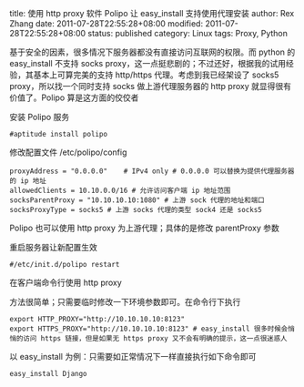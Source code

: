 title: 使用 http proxy 软件 Polipo 让 easy_install 支持使用代理安装
author: Rex Zhang
date: 2011-07-28T22:55:28+08:00
modified: 2011-07-28T22:55:28+08:00
status: published
category: Linux
tags: Proxy, Python

基于安全的因素，很多情况下服务器都没有直接访问互联网的权限。而 python 的 easy_install 不支持 socks proxy，这一点挺悲剧的；不过还好，根据我的试用经验，其基本上可算完美的支持 http/https 代理。考虑到我已经架设了 socks5 proxy，所以找一个同时支持 socks 做上游代理服务器的 http proxy 就显得很有价值了。Polipo 算是这方面的佼佼者

安装 Polipo 服务

```shell
#aptitude install polipo
```

修改配置文件 /etc/polipo/config

```text
proxyAddress = "0.0.0.0"    # IPv4 only # 0.0.0.0 可以替换为提供代理服务器的 ip 地址
allowedClients = 10.10.0.0/16 # 允许访问客户端 ip 地址范围
socksParentProxy = "10.10.10.10:1080" # 上游 sock 代理的地址和端口
socksProxyType = socks5 # 上游 socks 代理的类型 sock4 还是 socks5
```

Polipo 也可以使用 http proxy 为上游代理；具体的是修改 parentProxy 参数

重启服务器让新配置生效

```shell
#/etc/init.d/polipo restart
```

在客户端命令行使用 http proxy

方法很简单；只需要临时修改一下环境参数即可。在命令行下执行

```shell
export HTTP_PROXY="http://10.10.10.10:8123"
export HTTPS_PROXY="http://10.10.10.10:8123" # easy_install 很多时候会悄悄的访问 https 链接，但是如果无 https proxy 又不会有明确的提示，这一点很迷惑人
```

以 easy_install 为例：只需要如正常情况下一样直接执行如下命令即可

```shell
easy_install Django
```
